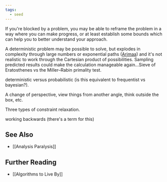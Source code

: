 ```yaml
---
tags:
  - seed
---
```

If you're blocked by a problem, you may be able to reframe the problem in a way where you can make progress, or at least establish some bounds which can help you to better understand your approach.

A deterministic problem may be possible to solve, but explodes in complexity through large numbers or exponential paths ([Arimaa](https://en.wikipedia.org/wiki/Computer_Arimaa)) and it's not realistic to work through the Cartesian product of possibilities. Sampling predicted results could make the calculation manageable again...Sieve of Eratosthenes vs the Miller–Rabin primality test.

deterministic versus probabilistic (is this equivalent to frequentist vs bayesian?).

A change of perspective, view things from another angle, think outside the box, etc.

Three types of constraint relaxation.

working backwards (there's a term for this)

## See Also

- [[Analysis Paralysis]]
## Further Reading

- [[Algorithms to Live By]]